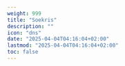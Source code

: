 ```yaml
---
weight: 999
title: "Soekris"
description: ""
icon: "dns"
date: "2025-04-04T04:16:04+02:00"
lastmod: "2025-04-04T04:16:04+02:00"
toc: false
---
```

